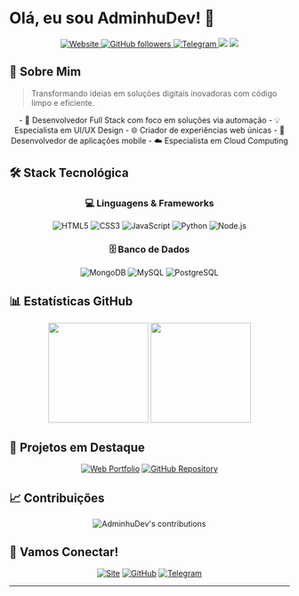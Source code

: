 # Olá, eu sou AdminhuDev! 👋

<div align="center">
  <a href="https://adminhudev.site">
    <img src="https://img.shields.io/website?url=https%3A%2F%2Fadminhudev.site&up_message=online&down_message=offline&style=for-the-badge" alt="Website"/>
  </a>
  <a href="https://github.com/AdminhuDev?tab=followers">
    <img src="https://img.shields.io/github/followers/AdminhuDev?style=for-the-badge&logo=github" alt="GitHub followers"/>
  </a>
  <a href="https://t.me/Analista_Adminhu">
    <img src="https://img.shields.io/badge/Telegram-@Analista__Adminhu-blue?style=for-the-badge&logo=telegram" alt="Telegram"/>
  </a>
  
  <img src="https://komarev.com/ghpvc/?username=AdminhuDev&color=blueviolet&style=for-the-badge"/>
  
  <img src="https://readme-typing-svg.herokuapp.com/?lines=Desenvolvedor+Full+Stack;UI/UX+Designer;+5+Anos+de+Experiência&center=true&width=380&height=45">
</div>

## 💫 Sobre Mim
 
> Transformando ideias em soluções digitais inovadoras com código limpo e eficiente.

<div align="center">
  - 🚀 Desenvolvedor Full Stack com foco em soluções via automação
  - 💡 Especialista em UI/UX Design
  - 🌐 Criador de experiências web únicas
  - 📱 Desenvolvedor de aplicações mobile
  - ☁️ Especialista em Cloud Computing
</div>

## 🛠️ Stack Tecnológica

<div align="center">
  
  ### 💻 Linguagens & Frameworks
  ![HTML5](https://img.shields.io/badge/HTML5-E34F26?style=for-the-badge&logo=html5&logoColor=white)
  ![CSS3](https://img.shields.io/badge/CSS3-1572B6?style=for-the-badge&logo=css3&logoColor=white)
  ![JavaScript](https://img.shields.io/badge/JavaScript-F7DF1E?style=for-the-badge&logo=javascript&logoColor=black)
  ![Python](https://img.shields.io/badge/Python-3776AB?style=for-the-badge&logo=python&logoColor=white)
  ![Node.js](https://img.shields.io/badge/Node.js-43853D?style=for-the-badge&logo=node.js&logoColor=white)

  ### 🗄️ Banco de Dados
  ![MongoDB](https://img.shields.io/badge/MongoDB-4EA94B?style=for-the-badge&logo=mongodb&logoColor=white)
  ![MySQL](https://img.shields.io/badge/MySQL-00000F?style=for-the-badge&logo=mysql&logoColor=white)
  ![PostgreSQL](https://img.shields.io/badge/PostgreSQL-316192?style=for-the-badge&logo=postgresql&logoColor=white)
</div>

## 📊 Estatísticas GitHub

<div align="center">
  <img height="180em" src="https://github-readme-stats.vercel.app/api?username=AdminhuDev&show_icons=true&theme=dark&include_all_commits=true&count_private=true"/>
  <img height="180em" src="https://github-readme-stats.vercel.app/api/top-langs/?username=AdminhuDev&layout=compact&langs_count=7&theme=dark"/>
</div>

## 🌟 Projetos em Destaque

<div align="center">
  
  [![Web Portfolio](https://img.shields.io/badge/🌐_Portfolio-adminhudev.site-00ff88?style=for-the-badge)](https://adminhudev.site)
  [![GitHub Repository](https://img.shields.io/badge/📁_Código_Fonte-web--site-181717?style=for-the-badge&logo=github)](https://github.com/AdminhuDev/web-site)
</div>

## 📈 Contribuições

<div align="center">
  <img src="https://github-readme-streak-stats.herokuapp.com/?user=AdminhuDev&theme=dark" alt="AdminhuDev's contributions"/>
</div>

## 🤝 Vamos Conectar!

<div align="center">
  
  [![Site](https://img.shields.io/badge/🌐_Site_Oficial-adminhudev.site-00ff88?style=for-the-badge)](https://adminhudev.site)
  [![GitHub](https://img.shields.io/badge/GitHub-AdminhuDev-181717?style=for-the-badge&logo=github)](https://github.com/AdminhuDev)
  [![Telegram](https://img.shields.io/badge/Telegram-@Analista__Adminhu-26A5E4?style=for-the-badge&logo=telegram)](https://t.me/Analista_Adminhu)
</div>

---

